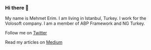 ### Hi there 👋

<!--
**mehmet-erim/mehmet-erim** is a ✨ _special_ ✨ repository because its `README.md` (this file) appears on your GitHub profile.

Here are some ideas to get you started:

- 🔭 I’m currently working on ...
- 🌱 I’m currently learning ...
- 👯 I’m looking to collaborate on ...
- 🤔 I’m looking for help with ...
- 💬 Ask me about ...
- 📫 How to reach me: ...
- 😄 Pronouns: ...
- ⚡ Fun fact: ...
-->

My name is Mehmet Erim. I am living in Istanbul, Turkey. I work for the Volosoft company. I am a member of ABP Framework and NG Turkey.

Follow me on [Twitter](https://twitter.com/mehmeterim_)

Read my articles on [Medium](https://medium.com/@mehmeterim)
<!--
![Mehmet's github stats](https://github-readme-stats.vercel.app/api?username=mehmet-erim&show_icons=true)

![Hits](https://hits.seeyoufarm.com/api/count/incr/badge.svg?url=https%3A%2F%2Fgithub.com%2Fmehmet-erim%2Fhit-counter&count_bg=%234569C7&title_bg=%23555555&icon=&icon_color=%23E7E7E7&title=visitors&edge_flat=false)
-->
